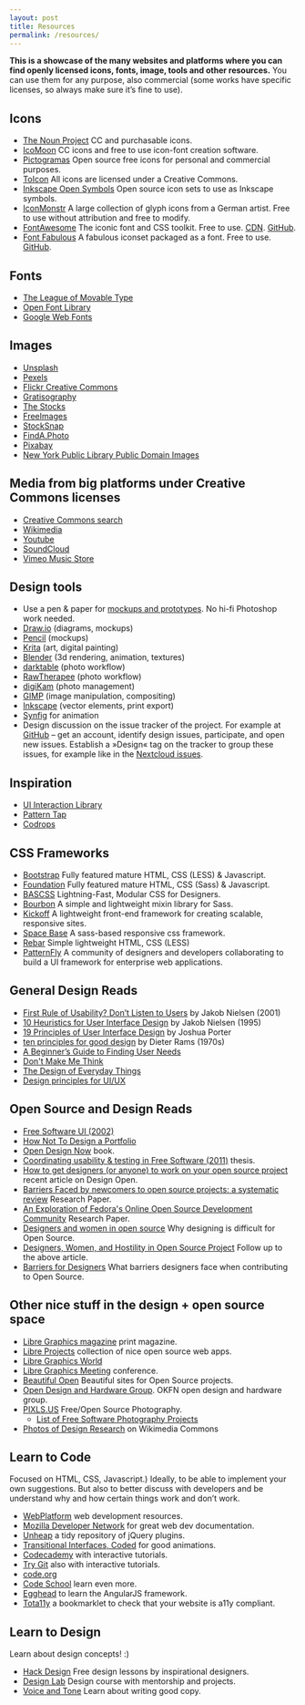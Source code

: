 ```yaml
---
layout: post
title: Resources
permalink: /resources/
---
```


**This is a showcase of the many websites and platforms where you can find openly licensed icons, fonts, image, tools and other resources.** You can use them for any purpose, also commercial (some works have specific licenses, so always make sure it’s fine to use).

## Icons

* [The Noun Project](http://thenounproject.com) CC and purchasable icons.
* [IcoMoon](http://icomoon.io/) CC icons and free to use icon-font creation
software.
* [Pictogramas](http://github.com/adrianmg/pictogramas) Open source free icons
for personal and commercial purposes.
* [ToIcon](http://www.toicon.com/) All icons are licensed under a Creative
Commons.
* [Inkscape Open Symbols](https://github.com/Xaviju/inkscape-open-symbols) Open
source icon sets to use as Inkscape symbols.
* [IconMonstr](http://iconmonstr.com/) A large collection of glyph icons from a
German artist. Free to use without attribution and free to modify.
* [FontAwesome](http://fontawesome.io/icons/) The iconic font and CSS toolkit. Free to use. [CDN](https://www.bootstrapcdn.com/fontawesome/). [GitHub](https://github.com/FortAwesome/Font-Awesome).
* [Font Fabulous](https://manageiq.github.io/font-fabulous/) A fabulous iconset packaged as a font. Free to use. [GitHub](https://github.com/ManageIQ/font-fabulous).


## Fonts

* [The League of Movable Type](https://www.theleagueofmoveabletype.com/)
* [Open Font Library](http://openfontlibrary.org)
* [Google Web Fonts](http://google.com/fonts)


## Images

* [Unsplash](https://unsplash.com/)
* [Pexels](http://www.pexels.com/)
* [Flickr Creative Commons](https://flickr.com/creativecommons/)
* [Gratisography](http://www.gratisography.com/)
* [The Stocks](http://thestocks.im/)
* [FreeImages](http://www.freeimages.com/)
* [StockSnap](https://stocksnap.io/)
* [FindA.Photo](http://finda.photo/)
* [Pixabay](http://pixabay.com/)
* [New York Public Library Public Domain
Images](http://www.nypl.org/research/collections/digital-collections/public-domain?hspace=331354)


## Media from big platforms under Creative Commons licenses

* [Creative Commons search](http://search.creativecommons.org)
* [Wikimedia](https://commons.wikimedia.org/wiki/Main_Page)
* [Youtube](https://www.youtube.com/creativecommons)
* [SoundCloud](http://soundcloud.com/creativecommons)
* [Vimeo Music Store](https://vimeo.com/musicstore)


## Design tools

* Use a pen & paper for [mockups and
prototypes](http://alistapart.com/article/paperprototyping). No hi-fi Photoshop
work needed.
* [Draw.io](https://www.draw.io/) (diagrams, mockups)
* [Pencil](http://pencil.evolus.vn/) (mockups)
* [Krita](https://krita.org/en/) (art, digital painting)
* [Blender](https://www.blender.org/) (3d rendering, animation, textures)
* [darktable](https://www.darktable.org/) (photo workflow)
* [RawTherapee](https://www.rawtherapee.com) (photo workflow)
* [digiKam](https://www.digikam.org/) (photo management)
* [GIMP](https://www.gimp.org/) (image manipulation, compositing)
* [Inkscape](https://inkscape.org/en/) (vector elements, print export)
* [Synfig](http://synfig.org/) for animation
* Design discussion on the issue tracker of the project. For example at
[GitHub](http://github.com) – get an account, identify design issues,
participate, and open new issues. Establish a »Design« tag on the tracker to
group these issues, for example like in the [Nextcloud
issues](https://github.com/nextcloud/core/issues?labels=Design).

## Inspiration

* [UI Interaction Library](http://useyourinterface.com/)
* [Pattern Tap](http://patterntap.com/)
* [Codrops](http://tympanus.net/codrops/)


## CSS Frameworks

* [Bootstrap](http://getbootstrap.com) Fully featured mature HTML, CSS (LESS) &
Javascript.
* [Foundation](http://foundation.zurb.com) Fully featured mature HTML, CSS
(Sass) & Javascript.
* [BASCSS](http://www.basscss.com/) Lightning-Fast, Modular CSS for Designers.
* [Bourbon](http://bourbon.io/) A simple and lightweight mixin library for Sass.
* [Kickoff](http://tmwagency.github.io/kickoff/) A lightweight front-end
framework for creating scalable, responsive sites.
* [Space Base](http://spacebase.space150.com/) A sass-based responsive css
framework.
* [Rebar](http://github.com/brennannovak/rebar) Simple lightweight HTML, CSS
(LESS)
* [PatternFly](http://patternfly.org) A community of designers and developers collaborating to build a UI framework for enterprise web applications.


## General Design Reads
* [First Rule of Usability? Don’t Listen to
Users](http://www.nngroup.com/articles/first-rule-of-usability-dont-listen-to-users/)
by Jakob Nielsen (2001)
* [10 Heuristics for User Interface
Design](http://www.nngroup.com/articles/ten-usability-heuristics/) by Jakob
Nielsen (1995)
* [19 Principles of User Interface
Design](http://bokardo.com/principles-of-user-interface-design/) by Joshua
Porter
* [ten principles for good design](https://www.vitsoe.com/gb/about/good-design)
by Dieter Rams (1970s)
* [A Beginner’s Guide to Finding User
Needs](http://jdittrich.github.io/userNeedResearchBook/)
* [Don't Make Me
Think](http://www.amazon.com/Dont-Make-Me-Think-Usability/dp/0321344758/ref=sr_1_1?s=books&ie=UTF8&qid=1371607999&sr=1-1&keywords=don%27t+make+me+think)
* [The Design of Everyday
Things](http://www.amazon.com/Design-Everyday-Things-Donald-Norman/dp/0465067107/ref=sr_1_1?s=books&ie=UTF8&qid=1371607869&sr=1-1&keywords=the+design+of+everyday+things)
* [Design principles for UI/UX](http://learndesignprinciples.com/)


## Open Source and Design Reads

* [Free Software UI (2002)](http://ometer.com/free-software-ui.html)
* [How Not To Design a
Portfolio](http://www.alexcornell.com/the-worst-portfolio-ever/)
* [Open Design Now](http://opendesignnow.org/) book.
* [Coordinating usability & testing in Free Software (2011)](http://jancborchardt.net/usability-in-free-software) thesis.
* [How to get designers (or anyone) to work on your open source
project](http://designopen.org/articles/import-designers/) recent article on
Design Open.
* [Barriers Faced by newcomers to open source projects: a systematic
review](http://www.academia.edu/6537077/Barriers_faced_by_newcomers_to_open_source_projects_a_systematic_review)
Research Paper.
* [An Exploration of Fedora's Online Open Source Development
Community](https://www.academia.edu/4303779/An_Exploration_of_Fedora_s_Online_Open_Source_Development_Community)
Research Paper.
* [Designers and women in open
source](http://old.vi.to/designers-and-women-in-open-source.html) Why designing
is difficult for Open Source.
* [Designers, Women, and Hostility in Open Source
Project](http://smarterware.org/7550/designers-women-and-hostility-in-open-source)
Follow up to the above article.
* [Barriers for
Designers](http://designopen.org/articles/barriers-for-designers/) What barriers
designers face when contributing to Open Source.


## Other nice stuff in the design + open source space

* [Libre Graphics magazine](http://libregraphicsmag.com/) print magazine.
* [Libre Projects](http://libreprojects.net) collection of nice open source web
apps.
* [Libre Graphics World](http://libregraphicsworld.org/)
* [Libre Graphics Meeting](http://libregraphicsmeeting.org/) conference.
* [Beautiful Open](http://beautifulopen.com) Beautiful sites for Open Source
projects.
* [Open Design and Hardware Group](http://design.okfn.org/). OKFN open design
and hardware group.
* [PIXLS.US](https://pixls.us) Free/Open Source Photography.
    * [List of Free Software Photography Projects](https://pixls.us/software/)
* [Photos of Design Research](https://commons.wikimedia.org/wiki/Category:Designethnography) on Wikimedia Commons


## Learn to Code

Focused on HTML, CSS, Javascript.) Ideally, to be able to implement your own
suggestions. But also to better discuss with developers and be understand why
and how certain things work and don’t work.

* [WebPlatform](http://www.webplatform.org/) web development resources.
* [Mozilla Developer Network](https://developer.mozilla.org/) for great web dev
documentation.
* [Unheap](http://www.unheap.com/) a tidy repository of jQuery plugins.
* [Transitional Interfaces,
Coded](http://css-tricks.com/transitional-interfaces-coded/) for good
animations.
* [Codecademy](http://www.codecademy.com/) with interactive tutorials.
* [Try Git](http://try.github.io/) also with interactive tutorials.
* [code.org](http://code.org/)
* [Code School](https://www.codeschool.com/) learn even more.
* [Egghead](http://egghead.io/) to learn the AngularJS framework.
* [Tota11y](https://github.com/Khan/tota11y) a bookmarklet to check that your
website is a11y compliant.


## Learn to Design

Learn about design concepts! :)

* [Hack Design](https://hackdesign.org/) Free design lessons by inspirational
designers.
* [Design Lab](http://trydesignlab.com/) Design course with mentorship and
projects.
* [Voice and Tone](http://voiceandtone.com/) Learn about writing good copy.
